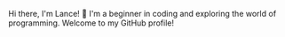 Hi there, I'm Lance! 👋
I'm a beginner in coding and exploring the world of programming. Welcome to my GitHub profile!
